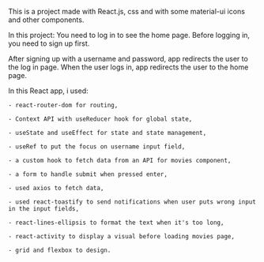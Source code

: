 This is a project made with React.js, css and with some material-ui icons and other components. 

In this project: You need to log in to see the home page. Before logging in, you need to sign up first.

After signing up with a username and password, app redirects the user to the log in page. When the user logs in, app redirects the user to the home page.

In this React app, i used:

    - react-router-dom for routing,
   
    - Context API with useReducer hook for global state,
   
    - useState and useEffect for state and state management,
   
    - useRef to put the focus on username input field,
   
    - a custom hook to fetch data from an API for movies component,
   
    - a form to handle submit when pressed enter,
   
    - used axios to fetch data,
   
    - used react-toastify to send notifications when user puts wrong input in the input fields,
   
    - react-lines-ellipsis to format the text when it's too long,
   
    - react-activity to display a visual before loading movies page,
   
    - grid and flexbox to design.
